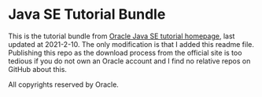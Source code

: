 # Java SE Tutorial Bundle

This is the tutorial bundle from [Oracle Java SE tutorial homepage](https://docs.oracle.com/javase/tutorial/), last updated at 2021-2-10. The only modification is that I added this readme file. Publishing this repo as the download process from the official site is too tedious if you do not own an Oracle account and I find no relative repos on GitHub about this.

All copyrights reserved by Oracle.

